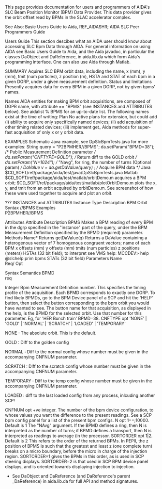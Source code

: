 This page provides documentation for users and programmers of AIDA's SLC Beam Position Monitor (BPM) Data Provider. This data provider gives the orbit offset read by BPMs in the SLAC accelerator complex.

See Also: Basic Users Guide to Aida, REF_AIDASHR; AIDA SLC Peer Programmers Guide

Users Guide
This section descibes what an AIDA user should know about accessing SLC Bpm Data through AIDA. For general information on using AIDA see Basic Users Guide to Aida, and the Aida javadoc, in particular the classes DaObject and DaReference, in aida.lib.da which form Aida's programming interface. One can also use Aida through Matlab.

SUMMARY
Aquires SLC BPM orbit data, including the name, x (mm), y (mm), tmit (num particles), z position (m), HSTA and STAT of each bpm in a given DGRP, under a given measurement definition.
Status and limitations	
Presently acquires data for every BPM in a given DGRP, not by given bpms' names.

Names	AIDA entities for making BPM orbit acquisitions, are composed of DGPR name, with attribute == "BPMS" (see INSTANCES and ATTRIBUTES below). See aidalist % BPMS for an up-to-date list. The following names exist at the time of writing:
Plan	No active plans for extension, but could add (i) ability to acquire only specifically named devices; (ii) add acquisition of other timing related devices; (iii) implement get_<array-type> Aida methods for super-fast acquisition of only x or y orbit data.

EXAMPLES
Schematic	Java example, see DpSlcBpmTests.java for more examples:
String query  = "P2BPMHER//BPMS";
da.setParam("BPMD=38");             /* Public Measurement Definition parameter */
da.setParam("CNFTYPE=GOLD");       /* Return diff to the GOLD orbit */
da.setParam("N=1024");              /* "Navg", for ring, the number of turns (Optional param) */
DaValue v = da.getDaValue(query)   ;   /* Acquire BPM data */
Java	$CD_SOFT/ref/package/aida/test/java/DpSlcBpmTests.java
Matlab	$CD_SOFT/ref/package/aida/test/matlab/orbitDemo.m acquires a BPM orbit; $CD_SOFT/ref/package/aida/test/matlab/plotOrbitDemo.m plots the x, y, and tmit from an orbit acquired by orbitDemo.m. See screenshot of how these were used together to acquire and plot an orbit.

???
INSTANCES and ATTRIBUTES
Instance Type	Description
BPM Orbit	Syntax	<dgrp-mnemonic>//BPMS
Examples	
P2BPMHER//BPMS

Attributes
Attribute	Description
BPMS	Makes a BPM reading of every BPM in the dgrp specified in the "instance" part of the query, under the BPM Measurement Definition specified by the BPMD (required) parameter.
Methods	Name*	Returns
getDaValue(q)	Returns a DaValue containing a heterogenous vector of 7 homogenous congruent vectors;
name of each BPM
x offsets (mm)
y offsets (mm)
tmits (num particles)
z positions (meters)
HSTAs (32 bit field); to interpret see VMS help: MCCDEV> help @slchelp prim bpms
STATs (32 bit field)
Parameters	Name	
Req/
Opt

Syntax	Semantics
BPMD	
req

Integer Bpm Measurement Definition number.	This specifies the timing profile of the acquisition. Each BPMD corresponds to exactly one DGRP. To find likely BPMDs, go to the BPM Device panel of a SCP and hit the 'HELP' button, then select the button corresponding to the bpm orbit you would have wanted to see. The button name for that acquisition, as displayed in the help, is the BPMD for the selected orbit. Use that number for this parameter. Eg, for 'HER Bunch train' BPMD=38.
CNFTYPE	opt	
'NONE' | 'GOLD' | 'NORMAL' | 'SCRATCH' | 'LOADED' | 'TEMPORARY'

NONE : The absolute orbit. This is the default.

GOLD : Diff to the golden config

NORMAL : Diff to the normal config whose number must be given in the accompanying CNFNUM parameter.

SCRATCH : Diff to the scratch config whose number must be given in the accompanying CNFNUM parameter.

TEMPORARY : Diff to the temp config whose number must be given in the accompanying CNFNUM parameter.

LOADED : diff to the last loaded config from any process, inlcuding another SCP!

 

CNFNUM	opt	+ve integer.	The number of the bpm device configuration, to whose values you want the difference to the present readings. See a SCP bpm config panel for a list of the present bpm configs.
N	opt	1=<n>=;10000. Default is 1	The "NAvg" argument. If the BPMD defines a ring, then N is interpreted as the number of turns; if BPMD defines a transport, then N is interpreted as readings to average (in the processor.
SORTORDER	opt	1|2. Default is 2	This refers to the order of the returned BPMs. In PEPII, the z position of BPMS is such that the greatest and least z (one complete turn) breaks on a micro boundary, before the micro in charge of the injection region. SORTORDER=1 gives the BPMs in this order, as is used in SCP steering displays. SORTORDER=2 is that used in SCP BPM device panel displays, and is oriented towards displaying injection to injection.
* See DaObject and DaReference (and DaReference's parent _DaReference) in aida.lib.da for full API and method signatures.

